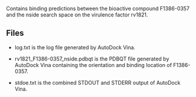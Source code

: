 Contains binding predictions between the bioactive compound F1386-0357 and the nside search space on the virulence factor rv1821.

## Files

- log.txt is the log file generated by AutoDock Vina.

- rv1821_F1386-0357_nside.pdbqt is the PDBQT file generated by AutoDock Vina containing the orientation and binding location of F1386-0357.

- stdoe.txt is the combined STDOUT and STDERR output of AutoDock Vina.

